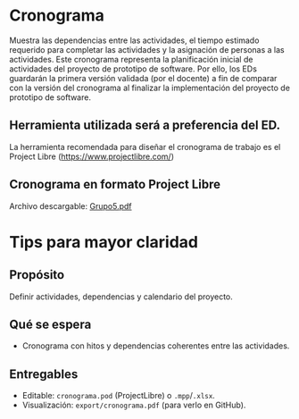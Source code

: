 # Cronograma
Muestra las dependencias entre las actividades, el tiempo estimado requerido para completar las actividades y la asignación de personas a las actividades. Este cronograma representa la planificación inicial de actividades del proyecto de prototipo de software. Por ello, los EDs guardarán la primera versión validada (por el docente) a fin de comparar con la versión del cronograma al finalizar la implementación del proyecto de prototipo de software.

## Herramienta utilizada será a preferencia del ED.
La herramienta recomendada para diseñar el cronograma de trabajo es el Project Libre (https://www.projectlibre.com/)


## Cronograma en formato Project Libre
Archivo descargable:
[Grupo5.pdf](https://github.com/user-attachments/files/22726978/Grupo5.pdf)



# Tips para mayor claridad
## Propósito
Definir actividades, dependencias y calendario del proyecto.

## Qué se espera
- Cronograma con hitos y dependencias coherentes entre las actividades.

## Entregables
- Editable: `cronograma.pod` (ProjectLibre) o `.mpp`/`.xlsx`.
- Visualización: `export/cronograma.pdf` (para verlo en GitHub).




